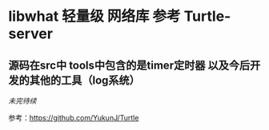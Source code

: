 # libwhat 轻量级 网络库 参考 Turtle-server

## 源码在src中 tools中包含的是timer定时器 以及今后开发的其他的工具（log系统）

*未完待续*

参考：https://github.com/YukunJ/Turtle

